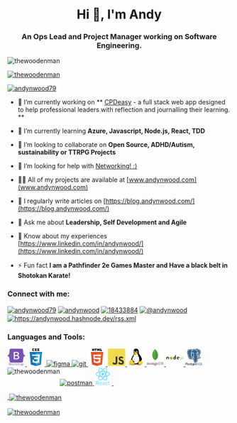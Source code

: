 <h1 align="center">Hi 👋, I'm Andy</h1>
<h3 align="center">An Ops Lead and Project Manager working on Software Engineering.</h3>

<p align="left"> <img src="https://komarev.com/ghpvc/?username=thewoodenman&label=Profile%20views&color=0e75b6&style=flat" alt="thewoodenman" /> </p>

<p align="left"> <a href="https://github.com/ryo-ma/github-profile-trophy"><img src="https://github-profile-trophy.vercel.app/?username=thewoodenman" alt="thewoodenman" /></a> </p>

<p align="left"> <a href="https://twitter.com/andynwood79" target="blank"><img src="https://img.shields.io/twitter/follow/andynwood79?logo=twitter&style=for-the-badge" alt="andynwood79" /></a> </p>

- 🔭 I’m currently working on ** [CPDeasy](https://github.com/TheWoodenMan/twm-cpd-log) - a full stack web app designed to help professional leaders with reflection and journalling their learning. **

- 🌱 I’m currently learning **Azure, Javascript, Node.js, React, TDD**

- 👯 I’m looking to collaborate on **Open Source, ADHD/Autism, sustainability or TTRPG Projects**

- 🤝 I’m looking for help with [Networking! :)](https://twitter.com/Andynwood79)

- 👨‍💻 All of my projects are available at [www.andynwood.com](www.andynwood.com)

- 📝 I regularly write articles on [https://blog.andynwood.com/](https://blog.andynwood.com/)

- 💬 Ask me about **Leadership, Self Development and Agile**

- 📄 Know about my experiences [https://www.linkedin.com/in/andynwood/](https://www.linkedin.com/in/andynwood/)

- ⚡ Fun fact **I am a Pathfinder 2e Games Master and Have a black belt in Shotokan Karate!**

<h3 align="left">Connect with me:</h3>
<p align="left">
<a href="https://twitter.com/andynwood79" target="blank"><img align="center" src="https://raw.githubusercontent.com/rahuldkjain/github-profile-readme-generator/master/src/images/icons/Social/twitter.svg" alt="andynwood79" height="30" width="40" /></a>
<a href="https://linkedin.com/in/andynwood" target="blank"><img align="center" src="https://raw.githubusercontent.com/rahuldkjain/github-profile-readme-generator/master/src/images/icons/Social/linked-in-alt.svg" alt="andynwood" height="30" width="40" /></a>
<a href="https://stackoverflow.com/users/18433884" target="blank"><img align="center" src="https://raw.githubusercontent.com/rahuldkjain/github-profile-readme-generator/master/src/images/icons/Social/stack-overflow.svg" alt="18433884" height="30" width="40" /></a>
<a href="https://hashnode.com/@andynwood" target="blank"><img align="center" src="https://raw.githubusercontent.com/rahuldkjain/github-profile-readme-generator/master/src/images/icons/Social/hashnode.svg" alt="@andynwood" height="30" width="40" /></a>
<a href="/https://andynwood.hashnode.dev/rss.xml" target="blank"><img align="center" src="https://raw.githubusercontent.com/rahuldkjain/github-profile-readme-generator/master/src/images/icons/Social/rss.svg" alt="https://andynwood.hashnode.dev/rss.xml" height="30" width="40" /></a>
</p>

<h3 align="left">Languages and Tools:</h3>
<p align="left"> <a href="https://getbootstrap.com" target="_blank" rel="noreferrer"> <img src="https://raw.githubusercontent.com/devicons/devicon/master/icons/bootstrap/bootstrap-plain-wordmark.svg" alt="bootstrap" width="40" height="40"/> </a> <a href="https://www.w3schools.com/css/" target="_blank" rel="noreferrer"> <img src="https://raw.githubusercontent.com/devicons/devicon/master/icons/css3/css3-original-wordmark.svg" alt="css3" width="40" height="40"/> </a> <a href="https://www.figma.com/" target="_blank" rel="noreferrer"> <img src="https://www.vectorlogo.zone/logos/figma/figma-icon.svg" alt="figma" width="40" height="40"/> </a> <a href="https://git-scm.com/" target="_blank" rel="noreferrer"> <img src="https://www.vectorlogo.zone/logos/git-scm/git-scm-icon.svg" alt="git" width="40" height="40"/> </a> <a href="https://www.w3.org/html/" target="_blank" rel="noreferrer"> <img src="https://raw.githubusercontent.com/devicons/devicon/master/icons/html5/html5-original-wordmark.svg" alt="html5" width="40" height="40"/> </a> <a href="https://developer.mozilla.org/en-US/docs/Web/JavaScript" target="_blank" rel="noreferrer"> <img src="https://raw.githubusercontent.com/devicons/devicon/master/icons/javascript/javascript-original.svg" alt="javascript" width="40" height="40"/> </a> <a href="https://www.linux.org/" target="_blank" rel="noreferrer"> <img src="https://raw.githubusercontent.com/devicons/devicon/master/icons/linux/linux-original.svg" alt="linux" width="40" height="40"/> </a> <a href="https://www.mongodb.com/" target="_blank" rel="noreferrer"> <img src="https://raw.githubusercontent.com/devicons/devicon/master/icons/mongodb/mongodb-original-wordmark.svg" alt="mongodb" width="40" height="40"/> </a> <a href="https://nodejs.org" target="_blank" rel="noreferrer"> <img src="https://raw.githubusercontent.com/devicons/devicon/master/icons/nodejs/nodejs-original-wordmark.svg" alt="nodejs" width="40" height="40"/> </a> <a href="https://www.postgresql.org" target="_blank" rel="noreferrer"> <img src="https://raw.githubusercontent.com/devicons/devicon/master/icons/postgresql/postgresql-original-wordmark.svg" alt="postgresql" width="40" height="40"/> </a> <a href="https://postman.com" target="_blank" rel="noreferrer"> <img src="https://www.vectorlogo.zone/logos/getpostman/getpostman-icon.svg" alt="postman" width="40" height="40"/> </a> <a href="https://reactjs.org/" target="_blank" rel="noreferrer"> <img src="https://raw.githubusercontent.com/devicons/devicon/master/icons/react/react-original-wordmark.svg" alt="react" width="40" height="40"/> </a> <a href="https://reactnative.dev/" target="_blank" rel="noreferrer"> <img 

<p><img align="left" src="https://github-readme-stats.vercel.app/api/top-langs?username=thewoodenman&show_icons=true&locale=en&layout=compact" alt="thewoodenman" /></p>

<p>&nbsp;<img align="center" src="https://github-readme-stats.vercel.app/api?username=thewoodenman&show_icons=true&locale=en" alt="thewoodenman" /></p>

<p><img align="center" src="https://github-readme-streak-stats.herokuapp.com/?user=thewoodenman&" alt="thewoodenman" /></p>
